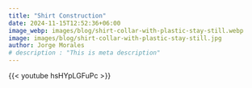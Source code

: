 ```yaml
---
title: "Shirt Construction"
date: 2024-11-15T12:52:36+06:00
image_webp: images/blog/shirt-collar-with-plastic-stay-still.webp
image: images/blog/shirt-collar-with-plastic-stay-still.jpg
author: Jorge Morales
# description : "This is meta description"
---
```


{{< youtube hsHYpLGFuPc >}}

